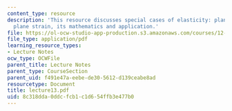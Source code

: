 ```yaml
---
content_type: resource
description: 'This resource discusses special cases of elasticity: plane stress and
  plane strain, its mathematics and application.'
file: https://ol-ocw-studio-app-production.s3.amazonaws.com/courses/12-520-geodynamics-fall-2006/8c318dda0ddcfcb1c1d654ffb3e477b0_lecture13.pdf
file_type: application/pdf
learning_resource_types:
- Lecture Notes
ocw_type: OCWFile
parent_title: Lecture Notes
parent_type: CourseSection
parent_uid: f491e47a-eebe-de30-5612-d139ceabe8ad
resourcetype: Document
title: lecture13.pdf
uid: 8c318dda-0ddc-fcb1-c1d6-54ffb3e477b0
---
```

